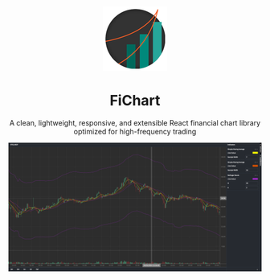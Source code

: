 <p align="center">
    <img src="fichart.png" alt="logo"/>
</p>
<h1 align="center">FiChart</h1>
<div align="center">
A clean, lightweight, responsive, and extensible React financial chart library optimized for high-frequency trading

![quote application example](screenshot.png)

</div>
